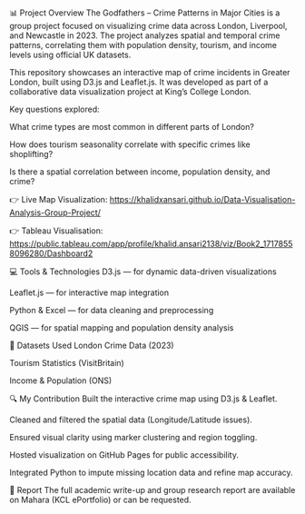 📊 Project Overview
The Godfathers – Crime Patterns in Major Cities is a group project focused on visualizing crime data across London, Liverpool, and Newcastle in 2023. The project analyzes spatial and temporal crime patterns, correlating them with population density, tourism, and income levels using official UK datasets.

This repository showcases an interactive map of crime incidents in Greater London, built using D3.js and Leaflet.js. It was developed as part of a collaborative data visualization project at King’s College London.

Key questions explored:

What crime types are most common in different parts of London?

How does tourism seasonality correlate with specific crimes like shoplifting?

Is there a spatial correlation between income, population density, and crime?

👉 Live Map Visualization: https://khalidxansari.github.io/Data-Visualisation-Analysis-Group-Project/

👉 Tableau Visualisation: https://public.tableau.com/app/profile/khalid.ansari2138/viz/Book2_17178558096280/Dashboard2

💻 Tools & Technologies
D3.js — for dynamic data-driven visualizations

Leaflet.js — for interactive map integration

Python & Excel — for data cleaning and preprocessing

QGIS — for spatial mapping and population density analysis

📂 Datasets Used
London Crime Data (2023)

Tourism Statistics (VisitBritain)

Income & Population (ONS)

🔍 My Contribution
Built the interactive crime map using D3.js & Leaflet.

Cleaned and filtered the spatial data (Longitude/Latitude issues).

Ensured visual clarity using marker clustering and region toggling.

Hosted visualization on GitHub Pages for public accessibility.

Integrated Python to impute missing location data and refine map accuracy.

📎 Report
The full academic write-up and group research report are available on Mahara (KCL ePortfolio) or can be requested.
